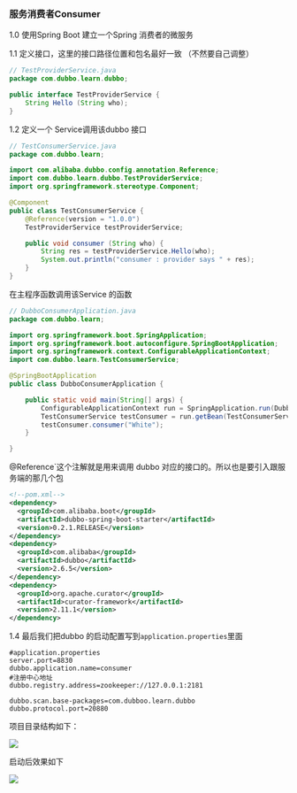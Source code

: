 ### 服务消费者Consumer

1.0 使用Spring Boot 建立一个Spring 消费者的微服务 

1.1 定义接口，这里的接口路径位置和包名最好一致 （不然要自己调整）

```java
// TestProviderService.java
package com.dubbo.learn.dubbo;

public interface TestProviderService {
    String Hello (String who);
}
```



1.2 定义一个 Service调用该dubbo 接口

```java
// TestConsumerService.java
package com.dubbo.learn;

import com.alibaba.dubbo.config.annotation.Reference;
import com.dubbo.learn.dubbo.TestProviderService;
import org.springframework.stereotype.Component;

@Component
public class TestConsumerService {
    @Reference(version = "1.0.0")
    TestProviderService testProviderService;

    public void consumer (String who) {
        String res = testProviderService.Hello(who);
        System.out.println("consumer : provider says " + res);
    }
}
```

在主程序函数调用该Service 的函数

```java
// DubboConsumerApplication.java
package com.dubbo.learn;

import org.springframework.boot.SpringApplication;
import org.springframework.boot.autoconfigure.SpringBootApplication;
import org.springframework.context.ConfigurableApplicationContext;
import com.dubbo.learn.TestConsumerService;

@SpringBootApplication
public class DubboConsumerApplication {

    public static void main(String[] args) {
        ConfigurableApplicationContext run = SpringApplication.run(DubboConsumerApplication.class, args);
        TestConsumerService testConsumer = run.getBean(TestConsumerService.class);
        testConsumer.consumer("White");
    }

}
```



@Reference`这个注解就是用来调用 dubbo 对应的接口的。所以也是要引入跟服务端的那几个包

```xml
<!--pom.xml-->
<dependency>
  <groupId>com.alibaba.boot</groupId>
  <artifactId>dubbo-spring-boot-starter</artifactId> 
  <version>0.2.1.RELEASE</version>
</dependency>
<dependency>
  <groupId>com.alibaba</groupId>
  <artifactId>dubbo</artifactId>
  <version>2.6.5</version>
</dependency>
<dependency>
  <groupId>org.apache.curator</groupId>
  <artifactId>curator-framework</artifactId>
  <version>2.11.1</version>
</dependency>
```

1.4 最后我们把dubbo 的启动配置写到`application.properties`里面

```properties
#application.properties
server.port=8830
dubbo.application.name=consumer
#注册中心地址
dubbo.registry.address=zookeeper://127.0.0.1:2181

dubbo.scan.base-packages=com.dubboo.learn.dubbo
dubbo.protocol.port=20880
```

项目目录结构如下：

![](http://ww1.sinaimg.cn/large/6026faa6gy1g1fgt0ik3aj20aa0irdgx.jpg)



启动后效果如下

![](http://ww1.sinaimg.cn/large/6026faa6gy1g1fgfyr094j211l0e60yc.jpg)
